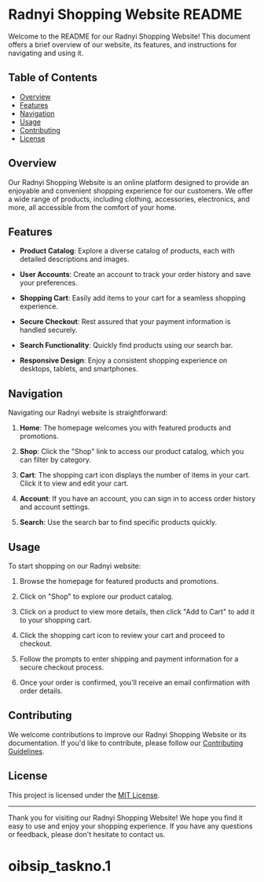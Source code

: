 # Radnyi Shopping Website README

Welcome to the README for our Radnyi Shopping Website! This document offers a brief overview of our website, its features, and instructions for navigating and using it.

## Table of Contents

- [Overview](#overview)
- [Features](#features)
- [Navigation](#navigation)
- [Usage](#usage)
- [Contributing](#contributing)
- [License](#license)

## Overview

Our Radnyi Shopping Website is an online platform designed to provide an enjoyable and convenient shopping experience for our customers. We offer a wide range of products, including clothing, accessories, electronics, and more, all accessible from the comfort of your home.

## Features

- **Product Catalog**: Explore a diverse catalog of products, each with detailed descriptions and images.

- **User Accounts**: Create an account to track your order history and save your preferences.

- **Shopping Cart**: Easily add items to your cart for a seamless shopping experience.

- **Secure Checkout**: Rest assured that your payment information is handled securely.

- **Search Functionality**: Quickly find products using our search bar.

- **Responsive Design**: Enjoy a consistent shopping experience on desktops, tablets, and smartphones.

## Navigation

Navigating our Radnyi website is straightforward:

1. **Home**: The homepage welcomes you with featured products and promotions.

2. **Shop**: Click the "Shop" link to access our product catalog, which you can filter by category.

3. **Cart**: The shopping cart icon displays the number of items in your cart. Click it to view and edit your cart.

4. **Account**: If you have an account, you can sign in to access order history and account settings.

5. **Search**: Use the search bar to find specific products quickly.

## Usage

To start shopping on our Radnyi website:

1. Browse the homepage for featured products and promotions.

2. Click on "Shop" to explore our product catalog.

3. Click on a product to view more details, then click "Add to Cart" to add it to your shopping cart.

4. Click the shopping cart icon to review your cart and proceed to checkout.

5. Follow the prompts to enter shipping and payment information for a secure checkout process.

6. Once your order is confirmed, you'll receive an email confirmation with order details.

## Contributing

We welcome contributions to improve our Radnyi Shopping Website or its documentation. If you'd like to contribute, please follow our [Contributing Guidelines](CONTRIBUTING.md).

## License

This project is licensed under the [MIT License](LICENSE).

---

Thank you for visiting our Radnyi Shopping Website! We hope you find it easy to use and enjoy your shopping experience. If you have any questions or feedback, please don't hesitate to contact us.


# oibsip_taskno.1
